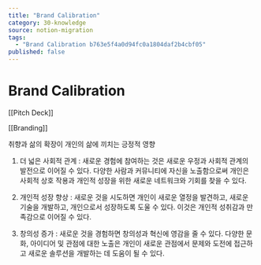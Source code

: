 ```yaml
---
title: "Brand Calibration"
category: 30-knowledge
source: notion-migration
tags:
  - "Brand Calibration b763e5f4a0d94fc0a1804daf2b4cbf05"
published: false
---
```


# Brand Calibration

[[Pitch Deck]]

[[Branding]]

취향과 삶의 확장이 개인의 삶에 끼치는 긍정적 영향

1. 더 넓은 사회적 관계 : 새로운 경험에 참여하는 것은 새로운 우정과 사회적 관계의 발전으로 이어질 수 있다. 다양한 사람과 커뮤니티에 자신을 노출함으로써 개인은 사회적 상호 작용과 개인적 성장을 위한 새로운 네트워크와 기회를 찾을 수 있다.

2. 개인적 성장 향상 : 새로운 것을 시도하면 개인이 새로운 열정을 발견하고, 새로운 기술을 개발하고, 개인으로서 성장하도록 도울 수 있다. 이것은 개인적 성취감과 만족감으로 이어질 수 있다.

3. 창의성 증가 : 새로운 것을 경험하면 창의성과 혁신에 영감을 줄 수 있다. 다양한 문화, 아이디어 및 관점에 대한 노출은 개인이 새로운 관점에서 문제와 도전에 접근하고 새로운 솔루션을 개발하는 데 도움이 될 수 있다.
